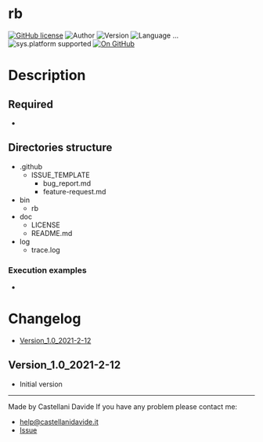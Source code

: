 # rb
[![GitHub license](https://img.shields.io/badge/license-GNU-green?style=flat)](https://github.com/CastellaniDavide/cpp-rb/blob/master/LICENSE) ![Author](https://img.shields.io/badge/author-Castellani%20Davide-green?style=flat) ![Version](https://img.shields.io/badge/version-v1.0-blue?style=flat) ![Language ...](https://img.shields.io/badge/language-...-yellowgreen?style=flat) ![sys.platform supported](https://img.shields.io/badge/OS%20platform%20supported-...-blue?style=flat) [![On GitHub](https://img.shields.io/badge/on%20GitHub-True-green?style=flat&logo=github)](https://github.com/CastellaniDavide/rb)

# Description


## Required
 - 
 
## Directories structure
 - .github
   - ISSUE_TEMPLATE
     - bug_report.md
     - feature-request.md
 - bin
	 - rb
 - doc
   - LICENSE
   - README.md
 - log
	 - trace.log
   
### Execution examples
 - 

# Changelog
 - [Version_1.0_2021-2-12](#Version_10_2021-2-12)

## Version_1.0_2021-2-12
 - Initial version

---
Made by Castellani Davide 
If you have any problem please contact me:
- help@castellanidavide.it
- [Issue](https://github.com/CastellaniDavide/rb/issues)
